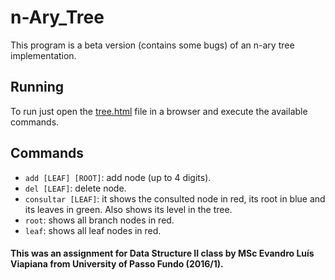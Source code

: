 # n-Ary_Tree
This program is a beta version (contains some bugs) of an n-ary tree implementation.

## Running

To run just open the [tree.html](tree.html) file in a browser and execute the available commands.

## Commands

- ```add [LEAF] [ROOT]```: add node (up to 4 digits).
- ```del [LEAF]```: delete node.
- ```consultar [LEAF]```: it shows the consulted node in red, its root in blue and its leaves in green. Also shows its level in the tree.
- ```root```: shows all branch nodes in red.
- ```leaf```: shows all leaf nodes in red.

#### This was an assignment for Data Structure II class by MSc Evandro Luís Viapiana from University of Passo Fundo (2016/1).

